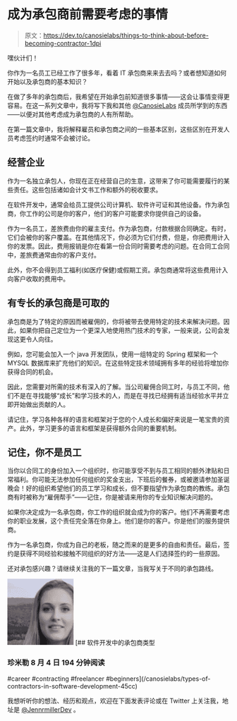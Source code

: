 # 成为承包商前需要考虑的事情

> 原文：<https://dev.to/canosielabs/things-to-think-about-before-becoming-contractor-1dpi>

嘿伙计们！

你作为一名员工已经工作了很多年，看着 IT 承包商来来去去吗？或者想知道如何开始以及承包商的基本知识？

在做了多年的承包商后，我希望在开始承包前知道很多事情——这会让事情变得更容易。在这一系列文章中，我将写下我和其他 [@CanosieLabs](https://twitter.com/canosielabs) 成员所学到的东西——以便对其他考虑成为承包商的人有所帮助。

在第一篇文章中，我将解释雇员和承包商之间的一些基本区别，这些区别在开发人员考虑签约时通常不会被讨论。

## 经营企业

作为一名独立承包人，你现在正在经营自己的生意，这带来了你可能需要履行的某些责任。这些包括诸如会计文书工作和额外的税收要求。

在软件开发中，通常会给员工提供公司计算机、软件许可证和其他设备。作为承包商，你工作的公司是你的客户，他们的客户可能要求你提供自己的设备。

作为一名员工，差旅费由你的雇主支付。作为承包商，付款根据合同确定。有时，它们会被你的客户覆盖。在其他情况下，你必须为它们付费，但是，你把费用计入你的发票。因此，费用报销是你在看第一份合同时需要考虑的问题。在合同工合同中，差旅费通常由你的客户支付。

此外，你不会得到员工福利(如医疗保健)或假期工资。承包商通常将这些费用计入向客户收取的费用中。

## 有专长的承包商是可取的

承包商是为了特定的原因而被雇佣的，你将被带去使用特定的技术来解决问题。因此，如果你把自己定位为一个更深入地使用热门技术的专家，一般来说，公司会发现这更令人向往。

例如，您可能会加入一个 java 开发团队，使用一组特定的 Spring 框架和一个 MYSQL 数据库来扩充他们的知识。在这些特定技术领域拥有多年的经验将增加你获得合同的机会。

因此，您需要对所需的技术有深入的了解。当公司雇佣合同工时，与员工不同，他们不是在寻找能够“成长”和学习技术的人，而是在寻找已经拥有适当经验水平并立即开始做出贡献的人。

请记住，学习各种各样的语言和框架对于您的个人成长和偏好来说是一笔宝贵的资产。此外，学习更多的语言和框架是获得额外合同的重要机制。

## 记住，你不是员工

当你以合同工的身份加入一个组织时，你可能享受不到与员工相同的额外津贴和日常福利。你可能无法参加任何组织的奖金支出，下班后的餐券，或被邀请参加圣诞晚会！好的组织希望他们的员工学习和成长，但不要指望作为承包商的教练。承包商有时被称为“雇佣帮手”——记住，你是被请来用你的专业知识解决问题的。

如果你决定成为一名承包商，你工作的组织就会成为你的客户。他们不再需要考虑你的职业发展，这个责任完全落在你身上。他们是你的客户。你是他们的服务提供商。

作为一名承包商，你成为自己的老板，随之而来的是更多的自由和责任。最后，签约是获得不同经验和接触不同组织的好方法——这是人们选择签约的一些原因。

还对承包感兴趣？请继续关注我的下一篇文章，当我写关于不同的承包路线。

[![jennrmillerdev image](img/0250fe48875f274f87f7981fd119f6b4.png)](/jennrmillerdev) [## 软件开发中的承包商类型

### 珍米勒 8 月 4 日 194 分钟阅读

#career #contracting #freelancer #beginners](/canosielabs/types-of-contractors-in-software-development-45cc)

我想听听你的想法、经历和观点，欢迎在下面发表评论或在 Twitter 上关注我，地址是 [@JennrmillerDev](https://twitter.com/JennrmillerDev) 。